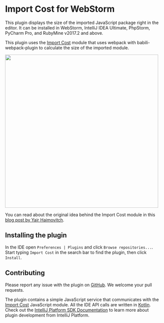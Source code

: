 # Import Cost for WebStorm
This plugin displays the size of the imported JavaScript package right in the editor. 
It can be installed in WebStorm, IntelliJ IDEA Ultimate, PhpStorm, PyCharm Pro, and RubyMine v2017.2 and above. 

This plugin uses the [Import Cost](https://github.com/wix/import-cost) module that uses webpack with babili-webpack-plugin to calculate the size of the imported module.

<img src="https://blog.jetbrains.com/webstorm/files/2017/08/import-cost.gif" width="500">

You can read about the original idea behind the Import Cost module in this [blog post by Yair Haimovitch](https://medium.com/@yairhaimo/keep-your-bundle-size-under-control-with-import-cost-vscode-extension-5d476b3c5a76).

## Installing the plugin
In the IDE open `Preferences | Plugins` and click `Browse repositories...`. Start typing `Import Cost` in the search bar to find the plugin, then click `Install`.

## Contributing
Please report any issue with the plugin on [GitHub](https://github.com/denofevil/import-cost/issues). We welcome your pull requests.

The plugin contains a simple JavaScript service that communicates with the [Import Cost](https://github.com/wix/import-cost) JavaScript module. All the IDE API calls are written in [Kotlin](https://kotlinlang.org/). Check out the [IntelliJ Platform SDK Documentation](http://www.jetbrains.org/intellij/sdk/docs/welcome.html) to learn more about plugin development from IntelliJ Platform.
